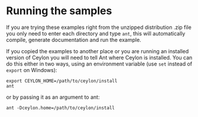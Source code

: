 # Running the samples

If you are trying these examples right from the unzipped distribution .zip file
you only need to enter each directory and type `ant`, this will automatically
compile, generate documentation and run the example.

If you copied the examples to another place or you are running an installed
version of Ceylon you will need to tell Ant where Ceylon is installed. You can
do this either in two ways, using an environment variable (use `set` instead
of `export` on Windows):

```
export CEYLON_HOME=/path/to/ceylon/install
ant
```

or by passing it as an argument to ant:

```
ant -Dceylon.home=/path/to/ceylon/install
```

